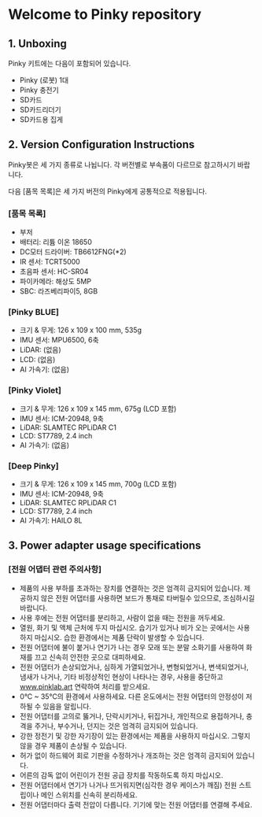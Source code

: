 # Welcome to Pinky repository

## 1. Unboxing
Pinky 키트에는 다음이 포함되어 있습니다.
- Pinky (로봇) 1대
- Pinky 충전기
- SD카드
- SD카드리더기
- SD카드용 집게


## 2. Version Configuration Instructions
Pinky봇은 세 가지 종류로 나뉩니다. 각 버전별로 부속품이 다르므로 참고하시기 바랍니다.

다음 [품목 목록]은 세 가지 버전의 Pinky에게 공통적으로 적용됩니다.

### [품목 목록]
- 부저
- 배터리: 리튬 이온 18650
- DC모터 드라이버: TB6612FNG(*2)
- IR 센서: TCRT5000
- 초음파 센서: HC-SR04
- 파이카메라: 해상도 5MP
- SBC: 라즈베리파이5, 8GB

### [Pinky BLUE]
- 크기 & 무게: 126 x 109 x 100 mm, 535g
- IMU 센서: MPU6500, 6축
- LiDAR: (없음)
- LCD: (없음)
- AI 가속기: (없음)

### [Pinky Violet]
- 크기 & 무게: 126 x 109 x 145 mm, 675g (LCD 포함)
- IMU 센서: ICM-20948, 9축
- LiDAR: SLAMTEC RPLiDAR C1
- LCD: ST7789, 2.4 inch
- AI 가속기: (없음)

### [Deep Pinky]
- 크기 & 무게: 126 x 109 x 145 mm, 700g (LCD 포함)
- IMU 센서: ICM-20948, 9축
- LiDAR: SLAMTEC RPLiDAR C1
- LCD: ST7789, 2.4 inch
- AI 가속기: HAILO 8L

## 3. Power adapter usage specifications
### [전원 어댑터 관련 주의사항]
- 제품의 사용 부하를 초과하는 장치를 연결하는 것은 엄격히 금지되어 있습니다. 제공하지 않은 전원 어댑터를 사용하면 보드가 통채로 타버릴수 있으므로, 조심하시길 바랍니다.
- 사용 후에는 전원 어댑터를 분리하고, 사람이 없을 때는 전원을 꺼두세요.
- 열원, 화기 및 액체 근처에 두지 마십시오. 습기가 있거나 비가 오는 곳에서는 사용하지 마십시오. 습한 환경에서는 제품 단락이 발생할 수 있습니다.
- 전원 어댑터에 불이 붙거나 연기가 나는 경우 모래 또는 분말 소화기를 사용하여 화재를 끄고 신속히 안전한 곳으로 대피하세요.
- 전원 어댑터가 손상되었거나, 심하게 가열되었거나, 변형되었거나, 변색되었거나, 냄새가 나거나, 기타 비정상적인 현상이 나타나는 경우, 사용을 중단하고 www.pinklab.art 연락하여 처리를 받으세요.
- 0°C ~ 35°C의 환경에서 사용하세요. 다른 온도에서는 전원 어댑터의 안정성이 저하될 수 있음을 알립니다.
- 전원 어댑터를 고의로 뚫거나, 단락시키거나, 뒤집거나, 개인적으로 용접하거나, 충격을 주거나, 부수거나, 던지는 것은 엄격히 금지되어 있습니다.
- 강한 정전기 및 강한 자기장이 있는 환경에서는 제품을 사용하지 마십시오. 그렇지 않을 경우 제품이 손상될 수 있습니다.
- 허가 없이 하드웨어 회로 기판을 수정하거나 개조하는 것은 엄격히 금지되어 있습니다.
- 어른의 감독 없이 어린이가 전원 공급 장치를 작동하도록 하지 마십시오.
- 전원 어댑터에서 연기가 나거나 뜨거워지면(심각한 경우 케이스가 깨짐) 전원 스트립이나 메인 스위치를 신속히 분리하세요.
- 전원 어댑터마다 출력 전압이 다릅니다. 기기에 맞는 전원 어댑터를 연결해 주세요.
